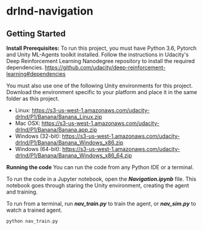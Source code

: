 # drlnd-navigation

## Getting Started

**Install Prerequisites:**
To run this project, you must have Python 3.6, Pytorch and Unity ML-Agents toolkit installed. Follow the instructions in Udacity's Deep Reinforcement Learning Nanodegree repository to install the required dependencies.
https://github.com/udacity/deep-reinforcement-learning#dependencies

You must also use one of the following Unity environments for this project. Download the environment specific to your platform and place it in the same folder as this project.

* Linux: https://s3-us-west-1.amazonaws.com/udacity-drlnd/P1/Banana/Banana_Linux.zip
* Mac OSX: https://s3-us-west-1.amazonaws.com/udacity-drlnd/P1/Banana/Banana.app.zip
* Windows (32-bit): https://s3-us-west-1.amazonaws.com/udacity-drlnd/P1/Banana/Banana_Windows_x86.zip
* Windows (64-bit): https://s3-us-west-1.amazonaws.com/udacity-drlnd/P1/Banana/Banana_Windows_x86_64.zip

**Running the code**
You can run the code from any Python IDE or a terminal. 

To run the code in a Jupyter notebook, open the ***Navigation.ipynb*** file. This notebook goes through staring the Unity environment, creating the agent and training.

To run from a terminal, run ***nav_train.py*** to train the agent, or ***nav_sim.py*** to watch a trained agent.
<pre><code>python nav_train.py</code></pre>


